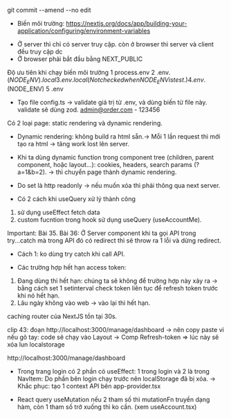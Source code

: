 git commit --amend --no edit

- Biến môi trường: https://nextjs.org/docs/app/building-your-application/configuring/environment-variables

* Ở server thì chỉ có server truy cập. còn ở browser thì server và client đều truy cập dc
* Ở browser phải bắt đầu bằng NEXT_PUBLIC

Độ ưu tiên khi chạy biến môi trường
1 process.env
2 .env.$(NODE_ENV).local
3 .env.local (Not checked when NODE_ENV is test.)
4 .env.$(NODE_ENV)
5 .env

- Tạo file config.ts -> validate giá trị từ .env, và dùng biến từ file này. validate sẽ dùng zod.
  admin@order.com - 123456

Có 2 loại page: static rendering và dynamic rendering.

- Dynamic rendering: không build ra html sẵn.-> Mỗi 1 lần request thì mới tạo ra html -> tăng work lost lên server.
- Khi ta dùng dynamic function trong component tree (children, parent component, hoặc layout...): cookies, headers, search params (?a=1&b=2). -> thì chuyển page thành
  dynamic rendering.

- Do set là http readonly -> nếu muốn xóa thì phải thông qua next server.
- Có 2 cách khi useQuery xử lý thành công

1. sử dụng useEffect fetch data
2. custom fucntion trong hook sử dụng useQuery (useAccountMe).

Important: Bài 35.
Bài 36: Ở Server component khi ta gọi API trong try...catch mà trong API đó có redirect thì sẽ throw ra 1 lỗi và dừng redirect.

- Cách 1: ko dùng try catch khi call API.

* Các trường hợp hết hạn access token:

1. Đang dùng thì hết hạn: chúng ta sẽ không để trường hợp này xảy ra -> bằng cách set 1 setinterval check token liên tục để refresh token trước khi nó hết hạn.
2. Lâu ngày không vào web -> vào lại thì hết hạn.

caching router của NextJS tồn tại 30s.

clip 43: đoạn http://localhost:3000/manage/dashboard -> nên copy paste vì nếu gõ tay: code sẽ chạy vào Layout -> Comp Refresh-token => lúc này sẽ xóa lun localstorage

http://localhost:3000/manage/dashboard

- Trong trang login có 2 phần có useEffect: 1 trong login và 2 là trong NavItem: Do phần bên login chạy trước nên localStorage đã bị xóa. -> Khắc phục: tạo 1 context API
  bên app-provider.tsx

- React query useMutation nếu 2 tham số thì mutationFn truyền dạng hàm, còn 1 tham số trở xuống thì ko cần. (xem useAccount.tsx)

